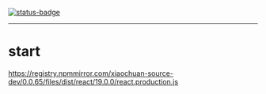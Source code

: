 [![status-badge](https://ci.codeberg.org/api/badges/14010/status.svg)](https://ci.codeberg.org/repos/14010)

-------

# start

https://registry.npmmirror.com/xiaochuan-source-dev/0.0.65/files/dist/react/19.0.0/react.production.js


